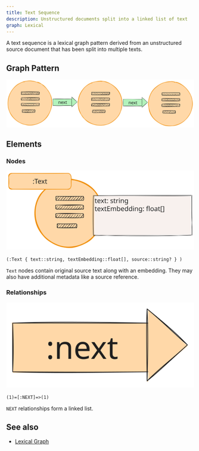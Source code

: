 ```yaml
---
title: Text Sequence
description: Unstructured documents split into a linked list of text
graph: Lexical
---
```


A text sequence is a lexical graph pattern derived from an unstructured source document
that has been split into multiple texts.

## Graph Pattern

![Text Sequence](../../../../assets/images/text-seq.svg)

## Elements

### Nodes

![Text Node](../../../../assets/images/text-node.svg)

```
(:Text { text::string, textEmbedding::float[], source::string? } )
```

`Text` nodes contain original source text along with an embedding. They may also have additional
metadata like a source reference.

### Relationships

![Next Relationship](../../../../assets/images/next-relationship.svg)

```
(1)=[:NEXT]=>(1)
```

`NEXT` relationships form a linked list.


## See also

- [Lexical Graph](/reference/knowledge-graph/lexical-graph)
